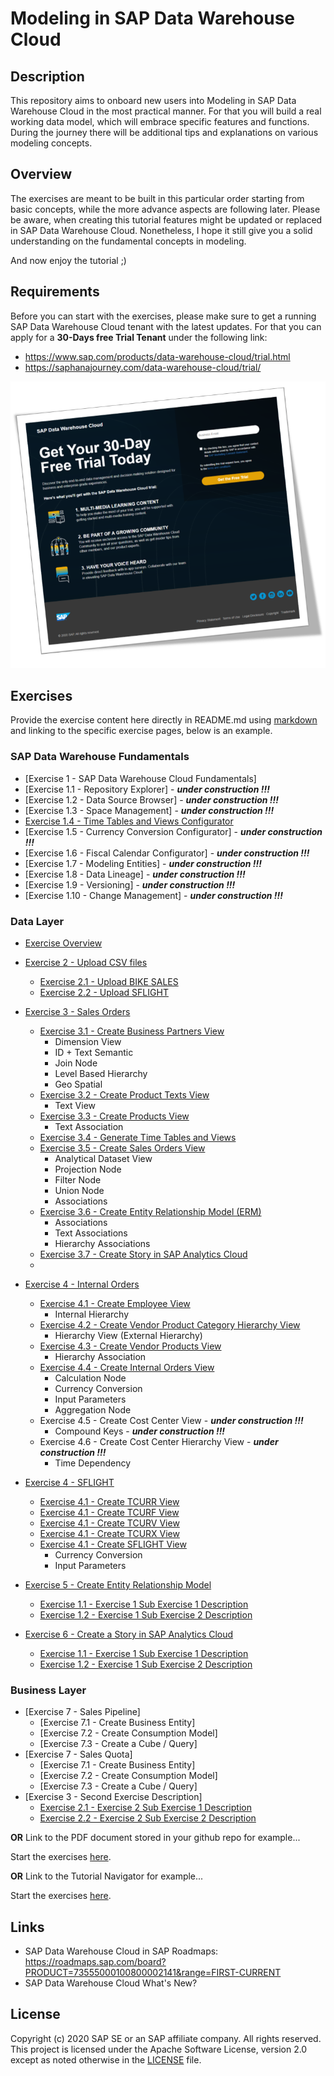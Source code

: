 # Modeling in SAP Data Warehouse Cloud
## Description

This repository aims to onboard new users into Modeling in SAP Data Warehouse Cloud in the most practical manner. For that you will build a real working data model, which will embrace specific features and functions. During the journey there will be additional tips and explanations on various modeling concepts.

## Overview

The exercises are meant to be built in this particular order starting from basic concepts, while the more advance aspects are following later. 
Please be aware, when creating this tutorial features might be updated or replaced in SAP Data Warehouse Cloud. 
Nonetheless, I hope it still give you a solid understanding on the fundamental concepts in modeling. 

And now enjoy the tutorial ;) 


## Requirements
Before you can start with the exercises, please make sure to get a running SAP Data Warehouse Cloud tenant with the latest updates.
For that you can apply for a **30-Days free Trial Tenant** under the following link:
- https://www.sap.com/products/data-warehouse-cloud/trial.html
- https://saphanajourney.com/data-warehouse-cloud/trial/

[![DWC_Free_Trial](/images/FreeDWCTrial.png)](https://saphanajourney.com/data-warehouse-cloud/trial/)

## Exercises

Provide the exercise content here directly in README.md using [markdown](https://guides.github.com/features/mastering-markdown/) and linking to the specific exercise pages, below is an example.

### SAP Data Warehouse Fundamentals
- [Exercise 1 - SAP Data Warehouse Cloud Fundamentals]
- [Exercise 1.1 - Repository Explorer] - <b><i>under construction !!!</i></b>
- [Exercise 1.2 - Data Source Browser] - <b><i>under construction !!!</i></b>
- [Exercise 1.3 - Space Management] - <b><i>under construction !!!</i></b>
- [Exercise 1.4 - Time Tables and Views Configurator](exercises/ex1/time-tables-views)
- [Exercise 1.5 - Currency Conversion Configurator] - <b><i>under construction !!!</i></b>
- [Exercise 1.6 - Fiscal Calendar Configurator] - <b><i>under construction !!!</i></b>
- [Exercise 1.7 - Modeling Entities] - <b><i>under construction !!!</i></b>
- [Exercise 1.8 - Data Lineage] - <b><i>under construction !!!</i></b>
- [Exercise 1.9 - Versioning] - <b><i>under construction !!!</i></b>
- [Exercise 1.10 - Change Management] - <b><i>under construction !!!</i></b>

### Data Layer
- [Exercise Overview](exercises/overview/)

- [Exercise 2 - Upload CSV files](exercises/ex2/)
     - [Exercise 2.1 - Upload BIKE SALES](exercises/ex2/upload-bike-sales)
     - [Exercise 2.2 - Upload SFLIGHT](exercises/ex2/upload-sflight)
 
- [Exercise 3 - Sales Orders](exercises/ex3/)  
    - [Exercise 3.1 - Create Business Partners View](exercises/ex3/business-partners-view)
        - Dimension View
        - ID + Text Semantic
        - Join Node  
        - Level Based Hierarchy 
        - Geo Spatial
    - [Exercise 3.2 - Create Product Texts View](exercises/ex3/product-texts-view)
        - Text View 
    - [Exercise 3.3 - Create Products View](exercises/ex3#products-view)
        - Text Association   
    - [Exercise 3.4 - Generate Time Tables and Views](exercises/ex1/time-tables-views)
    - [Exercise 3.5 - Create Sales Orders View](exercises/ex3/sales-orders-view)
        - Analytical Dataset View
        - Projection Node
        - Filter Node
        - Union Node
        - Associations
    - [Exercise 3.6 - Create Entity Relationship Model (ERM)](exercises/ex3/entity-relationship-model)
        - Associations
        - Text Associations
        - Hierarchy Associations
    - [Exercise 3.7 - Create Story in SAP Analytics Cloud](exercises/ex3/create-story-in-sap-analytics-cloud)
    - 
- [Exercise 4 - Internal Orders](exercises/ex4/)
    - [Exercise 4.1 - Create Employee View](exercises/ex4/employees-view)
        - Internal Hierarchy  
    - [Exercise 4.2 - Create Vendor Product Category Hierarchy View](exercises/ex4/vendor-product-category-hierarchy-view)
        - Hierarchy View (External Hierarchy)
    - [Exercise 4.3 - Create Vendor Products View](exercises/ex4/vendor-products-view)
        - Hierarchy Association  
    - [Exercise 4.4 - Create Internal Orders View](exercises/ex4/internal-orders-view)
        - Calculation Node 
        - Currency Conversion 
        - Input Parameters 
        - Aggregation Node 
    - Exercise 4.5 - Create Cost Center View - <b><i>under construction !!!</i></b>
        - Compound Keys - <b><i>under construction !!!</i></b>
    - Exercise 4.6 - Create Cost Center Hierarchy View - <b><i>under construction !!!</i></b>
        - Time Dependency
 
- [Exercise 4 - SFLIGHT](exercises/ex4/)
    - [Exercise 4.1 - Create TCURR View](exercises/ex4/employees-view)
    - [Exercise 4.1 - Create TCURF View](exercises/ex4/employees-view)
    - [Exercise 4.1 - Create TCURV View](exercises/ex4/employees-view)
    - [Exercise 4.1 - Create TCURX View](exercises/ex4/employees-view)
    - [Exercise 4.1 - Create SFLIGHT View](exercises/ex4/employees-view)
        - Currency Conversion
        - Input Parameters
             
- [Exercise 5 - Create Entity Relationship Model](exercises/ex1/)
    - [Exercise 1.1 - Exercise 1 Sub Exercise 1 Description](exercises/ex1#exercise-11-sub-exercise-1-description)
    - [Exercise 1.2 - Exercise 1 Sub Exercise 2 Description](exercises/ex1#exercise-12-sub-exercise-2-description)
- [Exercise 6 - Create a Story in SAP Analytics Cloud](exercises/ex1/)
    - [Exercise 1.1 - Exercise 1 Sub Exercise 1 Description](exercises/ex1#exercise-11-sub-exercise-1-description)
    - [Exercise 1.2 - Exercise 1 Sub Exercise 2 Description](exercises/ex1#exercise-12-sub-exercise-2-description)



### Business Layer
- [Exercise 7 - Sales Pipeline]
    - [Exercise 7.1 - Create Business Entity]
    - [Exercise 7.2 - Create Consumption Model]
    - [Exercise 7.3 - Create a Cube / Query]
- [Exercise 7 - Sales Quota]
    - [Exercise 7.1 - Create Business Entity]
    - [Exercise 7.2 - Create Consumption Model]
    - [Exercise 7.3 - Create a Cube / Query]
- [Exercise 3 - Second Exercise Description]
    - [Exercise 2.1 - Exercise 2 Sub Exercise 1 Description](exercises/ex2#exercise-21-sub-exercise-1-description)
    - [Exercise 2.2 - Exercise 2 Sub Exercise 2 Description](exercises/ex2#exercise-22-sub-exercise-2-description)


**OR** Link to the PDF document stored in your github repo for example...

Start the exercises [here](exercises/myPDFDoc.pdf).
    
**OR** Link to the Tutorial Navigator for example...

Start the exercises [here](https://developers.sap.com/tutorials/abap-environment-trial-onboarding.html).

## Links
- SAP Data Warehouse Cloud in SAP Roadmaps: https://roadmaps.sap.com/board?PRODUCT=73555000100800002141&range=FIRST-CURRENT
- SAP Data Warehouse Cloud What's New?

## License
Copyright (c) 2020 SAP SE or an SAP affiliate company. All rights reserved. This project is licensed under the Apache Software License, version 2.0 except as noted otherwise in the [LICENSE](LICENSES/Apache-2.0.txt) file.
